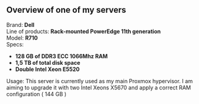 ## Overview of one of my servers 
Brand: **Dell** </br>
Line of products: **Rack-mounted PowerEdge 11th generation** </br>
Model: **R710** </br>
Specs:
- **128 GB of DDR3 ECC 1066Mhz RAM**
- **1,5 TB of total disk space**
- **Double Intel Xeon E5520**

Usage: This server is currently used as my main Proxmox hypervisor.
I am aiming to upgrade it with two Intel Xeons X5670 and apply a correct RAM configuration ( 144 GB )
